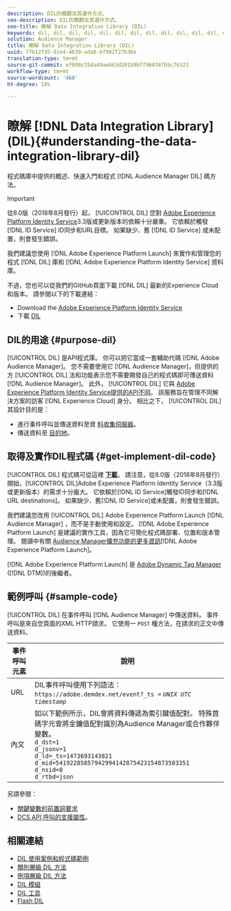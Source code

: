 ```yaml
---
description: DIL的概觀及其運作方式。
seo-description: DIL的概觀及其運作方式。
seo-title: 瞭解 Data Integration Library (DIL)
keywords: dil, dil, dil, dil, dil, dil, dil, dil, dil, dil, dil, dil, dil, dil, dil, dil, dil, dil, dil, dil, dil, dil, dil, dil, dil, dil, dil, dil, dil, dil, dil, dil, dil, dil,
solution: Audience Manager
title: 瞭解 Data Integration Library (DIL)
uuid: 77b12f35-81e4-4639-ada6-bf982f27b36e
translation-type: tm+mt
source-git-commit: ef098c35da49ae663d201b9b7f96034fb5c76323
workflow-type: tm+mt
source-wordcount: '468'
ht-degree: 18%

---
```



# 瞭解 [!DNL Data Integration Library] (DIL){#understanding-the-data-integration-library-dil}

程式碼庫中提供的概述、快速入門和程式 [!DNL Audience Manager DIL] 碼方法。

>[!IMPORTANT]
>
>從8.0版（2018年8月發行）起， [!UICONTROL DIL] 您對 [Adobe Experience Platform Identity Service](https://docs.adobe.com/content/help/zh-Hant/id-service/using/home.translate.html)3.3版或更新版本的依賴十分嚴重。 它依賴於觸發 [!DNL ID Service] ID同步和URL目標。 如果缺少、舊 [!DNL ID Service] 或未配置，則會發生錯誤。
>
>我們建議您使用 [!DNL Adobe Experience Platform Launch] 來實作和管理您的程式 [!DNL DIL] 庫和 [!DNL Adobe Experience Platform Identity Service] 資料庫。

不過，您也可以從我們的GitHub頁面下載 [!DNL DIL] 最新的Experience Cloud和版本。 請參閱以下的下載連結：

* Download the [Adobe Experience Platform Identity Service](https://github.com/Adobe-Marketing-Cloud/id-service/releases)
* 下載 [DIL](https://github.com/Adobe-Marketing-Cloud/dil/releases)

## DIL的用途 {#purpose-dil}

[!UICONTROL DIL] 是API程式庫。 你可以把它當成一套輔助代碼 [!DNL Adobe Audience Manager]。 您不需要使用它 [!DNL Audience Manager]，但提供的方 [!UICONTROL DIL] 法和功能表示您不需要開發自己的程式碼即可傳送資料 [!DNL Audience Manager]。 此外， [!UICONTROL DIL] 它與 [Adobe Experience Platform Identity Service提供的API不同](https://docs.adobe.com/content/help/zh-Hant/id-service/using/home.translate.html)。 該服務旨在管理不同解決方案的訪客 [!DNL Experience Cloud] 身分。 相比之下， [!UICONTROL DIL] 其設計目的是：

* 進行事件呼叫並傳送資料至資 [料收集伺服器](../reference/system-components/components-data-collection.md)。
* 傳送資料至 [目的地](../features/destinations/destinations.md)。

## 取得及實作DIL程式碼 {#get-implement-dil-code}

[!UICONTROL DIL] 程式碼可從這裡 **[下載](https://github.com/Adobe-Marketing-Cloud/dil/releases)**。 請注意，從8.0版（2018年8月發行）開始，[!UICONTROL DIL]Adobe Experience Platform Identity Service[](https://docs.adobe.com/content/help/zh-Hant/id-service/using/home.translate.html)（3.3版或更新版本）的需求十分龐大。 它依賴於[!DNL ID Service]觸發ID同步和[!DNL URL destinations]。 如果缺少、舊[!DNL ID Service]或未配置，則會發生錯誤。

我們建議您改用 [!UICONTROL DIL] Adobe Experience Platform Launch [!DNL Audience Manager][](https://docs.adobelaunch.com/) ，而不是手動使用和設定。 [!DNL Adobe Experience Platform Launch] 是建議的實作工具，因為它可簡化程式碼部署、位置和版本管理。 閱讀中有關 [Audience Manager擴充功能的更多資訊](https://docs.adobelaunch.com/extension-reference/web/adobe-audience-manager-extension)[!DNL Adobe Experience Platform Launch]。

[!DNL Adobe Experience Platform Launch] 是 [Adobe Dynamic Tag Manager](https://docs.adobe.com/content/help/en/dtm/using/c-overview.html) ([!DNL DTM])的後繼者。

## 範例呼叫 {#sample-code}

[!UICONTROL DIL] 在事件呼叫 [!DNL Audience Manager] 中傳送資料。 事件呼叫是來自您頁面的XML HTTP請求。 它使用一 `POST` 種方法，在請求的正文中傳送資料。

| 事件呼叫元素 | 說明 |
|--- |--- |
| URL | DIL事件呼叫使用下列語法： `https://adobe.demdex.net/event?_ts =` *`UNIX UTC timestamp`* |
| 內文 | 如以下範例所示，DIL會將資料傳遞為索引鍵值配對。 特殊首碼字元會將金鑰值配對識別為Audience Manager或合作夥伴變數。<br>`d_dst=1`<br>`d_jsonv=1`<br>`d_ld=_ts=1473693143821`<br>`d_mid=54192285857942994142875423154873503351`<br>`d_nsid=0`<br>`d_rtbd=json`<br> |

另請參閱：
* [關鍵變數的前置詞要求](../features/traits/trait-variable-prefixes.md)
* [DCS API 呼叫的支援屬性](../api/dcs-intro/dcs-api-reference/dcs-keys.md)。

## 相關連結

* [DIL 使用案例和程式碼範例](/help/using/dil/dil-use-cases.md)
* [類別層級 DIL 方法](/help/using/dil/dil-class-overview/dil-start.md)
* [例項層級 DIL 方法](/help/using/dil/dil-instance-methods.md)
* [DIL 模組](/help/using/dil/dil-modules.md)
* [DIL 工具](/help/using/dil/dil-tools.md)
* [Flash DIL](/help/using/dil/dil-flash.md)